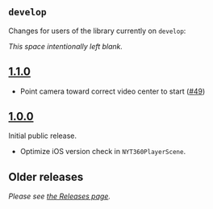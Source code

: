 ## `develop`

Changes for users of the library currently on `develop`:

_This space intentionally left blank._

## [1.1.0](https://github.com/NYTimes/ios-360-videos/releases/tag/1.1.0)

- Point camera toward correct video center to start ([#49](https://github.com/NYTimes/ios-360-videos/pull/49))

## [1.0.0](https://github.com/NYTimes/ios-360-videos/releases/tag/1.0.0)

Initial public release.

- Optimize iOS version check in `NYT360PlayerScene`.

## Older releases

_Please see [the Releases page](https://github.com/NYTimes/ios-360-videos/releases)._
